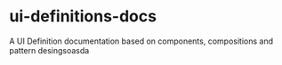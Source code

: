 # ui-definitions-docs
A UI Definition documentation based on components, compositions and pattern desingsoasda

